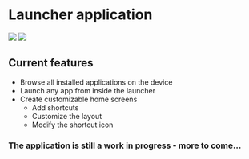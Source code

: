 # Launcher application

![](https://media0.giphy.com/media/v1.Y2lkPTc5MGI3NjExaW5keHZ5b3o2bXQwcHZpcTBybnAzcjRyOW0xeWdsNXVmMjB4Z3U0ZCZlcD12MV9pbnRlcm5hbF9naWZfYnlfaWQmY3Q9Zw/snUZfScaHQA88MziKp/giphy.gif)
![](https://media0.giphy.com/media/v1.Y2lkPTc5MGI3NjExMHNqNjQ5Y293MnAwd2dyYmNoaXg3djJyYWhoc2kza2I1bGtvc3o3NiZlcD12MV9pbnRlcm5hbF9naWZfYnlfaWQmY3Q9Zw/rI2XShmuuKpKd4rtIn/giphy.gif)

## Current features
- Browse all installed applications on the device
- Launch any app from inside the launcher
- Create customizable home screens
    - Add shortcuts
    - Customize the layout
    - Modify the shortcut icon

### The application is still a work in progress - more to come...
